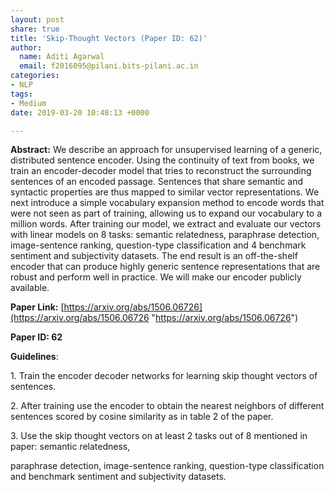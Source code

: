 ```yaml
---
layout: post
share: true
title: 'Skip-Thought Vectors (Paper ID: 62)'
author:
  name: Aditi Agarwal
  email: f2016095@pilani.bits-pilani.ac.in
categories:
- NLP
tags:
- Medium
date: 2019-03-20 10:48:13 +0000

---
```

**Abstract:** We describe an approach for unsupervised learning of a generic, distributed sentence encoder. Using the continuity of text from books, we train an encoder-decoder model that tries to reconstruct the surrounding sentences of an encoded passage. Sentences that share semantic and syntactic properties are thus mapped to similar vector representations. We next introduce a simple vocabulary expansion method to encode words that were not seen as part of training, allowing us to expand our vocabulary to a million words. After training our model, we extract and evaluate our vectors with linear models on 8 tasks: semantic relatedness, paraphrase detection, image-sentence ranking, question-type classification and 4 benchmark sentiment and subjectivity datasets. The end result is an off-the-shelf encoder that can produce highly generic sentence representations that are robust and perform well in practice. We will make our encoder publicly available.

**Paper Link:** [https://arxiv.org/abs/1506.06726](https://arxiv.org/abs/1506.06726 "https://arxiv.org/abs/1506.06726")

**Paper ID: 62**

**Guidelines**:

1\. Train the encoder decoder networks for learning skip thought vectors of sentences.

2\. After training use the encoder to obtain the nearest neighbors of different sentences scored by cosine similarity as in table 2 of the paper.

3\. Use the skip thought vectors on at least 2 tasks out of 8 mentioned in paper: semantic relatedness,

paraphrase detection, image-sentence ranking, question-type classification and benchmark sentiment and subjectivity datasets.
